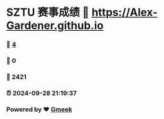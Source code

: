 # SZTU 赛事成绩 :link: https://Alex-Gardener.github.io 
### :page_facing_up: [4](https://Alex-Gardener.github.io/tag.html) 
### :speech_balloon: 0 
### :hibiscus: 2421 
### :alarm_clock: 2024-09-28 21:19:37 
### Powered by :heart: [Gmeek](https://github.com/Meekdai/Gmeek)
